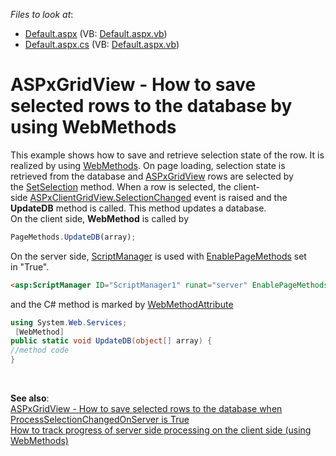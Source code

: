<!-- default file list -->
*Files to look at*:

* [Default.aspx](./CS/Default.aspx) (VB: [Default.aspx.vb](./VB/Default.aspx.vb))
* [Default.aspx.cs](./CS/Default.aspx.cs) (VB: [Default.aspx.vb](./VB/Default.aspx.vb))
<!-- default file list end -->
# ASPxGridView - How to save selected rows to the database by using WebMethods


<p>This example shows how to save and retrieve selection state of the row. It is realized by using <a href="https://msdn.microsoft.com/en-us/library/byxd99hx(v=vs.90).aspx">WebMethods</a>. On page loading, selection state is retrieved from the database and <a href="https://documentation.devexpress.com/#AspNet/clsDevExpressWebASPxGridViewtopic">ASPxGridView</a> rows are selected by the <a href="https://documentation.devexpress.com/#AspNet/DevExpressWebDataWebDataSelection_SetSelectiontopic">SetSelection</a> method. When a row is selected, the client-side <a href="https://documentation.devexpress.com/#AspNet/DevExpressWebScriptsASPxClientGridView_SelectionChangedtopic">ASPxClientGridView.SelectionChanged</a> event is raised and the <strong>UpdateDB</strong> method is called. This method updates a database.<br>On the client side, <strong>WebMethod</strong> is called by</p>


```js
PageMethods.UpdateDB(array);
```


<p>On the server side, <a href="https://msdn.microsoft.com/en-us/library/bb398863.aspx">ScriptManager</a> is used with <a href="https://msdn.microsoft.com/en-us/library/system.web.ui.scriptmanager.enablepagemethods.aspx">EnablePageMethods</a> set in "True".</p>


```aspx
<asp:ScriptManager ID="ScriptManager1" runat="server" EnablePageMethods="true"></asp:ScriptManager>
```


<p>and the C# method is marked by <a href="https://msdn.microsoft.com/en-us/library/system.web.services.webmethodattribute.aspx">WebMethodAttribute</a> </p>


```cs
using System.Web.Services;
 [WebMethod]
public static void UpdateDB(object[] array) {
//method code
}
```


<p> </p>
<p><strong>See also</strong>:<br><a href="https://www.devexpress.com/Support/Center/p/T355127">ASPxGridView - How to save selected rows to the database when ProcessSelectionChangedOnServer is True</a><br><a href="https://www.devexpress.com/Support/Center/p/T156786">How to track progress of server side processing on the client side (using WebMethods)</a></p>

<br/>



